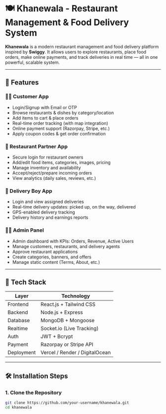 # 🍽️ Khanewala - Restaurant Management & Food Delivery System

**Khanewala** is a modern restaurant management and food delivery platform inspired by **Swiggy**. It allows users to explore restaurants, place food orders, make online payments, and track deliveries in real time — all in one powerful, scalable system.

---

## 🚀 Features

### 👨‍🍳 Customer App
- Login/Signup with Email or OTP
- Browse restaurants & dishes by category/location
- Add items to cart & place orders
- Real-time order tracking (with map integration)
- Online payment support (Razorpay, Stripe, etc.)
- Apply coupon codes & get order confirmation

### 🍱 Restaurant Partner App
- Secure login for restaurant owners
- Add/edit food items, categories, images, pricing
- Manage inventory and availability
- Accept/reject/prepare incoming orders
- View analytics (daily sales, reviews, etc.)

### 🛵 Delivery Boy App
- Login and view assigned deliveries
- Real-time delivery updates: picked up, on the way, delivered
- GPS-enabled delivery tracking
- Delivery history and earnings reports

### 🧑‍💼 Admin Panel
- Admin dashboard with KPIs: Orders, Revenue, Active Users
- Manage customers, restaurants, and delivery agents
- Approve restaurant applications
- Create categories, banners, and offers
- Manage static content (Terms, About, etc.)

---

## 🧩 Tech Stack

| Layer           | Technology             |
|----------------|------------------------|
| Frontend       | React.js + Tailwind CSS |
| Backend        | Node.js + Express       |
| Database       | MongoDB + Mongoose      |
| Realtime       | Socket.io (Live Tracking) |
| Auth           | JWT + Bcrypt            |
| Payment        | Razorpay or Stripe API  |
| Deployment     | Vercel / Render / DigitalOcean |

---

## 🛠️ Installation Steps

### 1. Clone the Repository
```bash
git clone https://github.com/your-username/khanewala.git
cd khanewala
